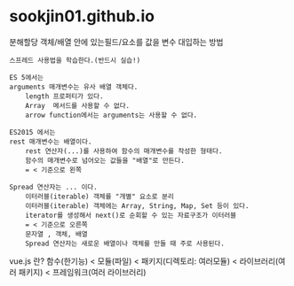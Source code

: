 # sookjin01.github.io

분해할당
객체/배열 안에 있는필드/요소를 값을 변수 대입하는 방법


    스프레드 사용법을 학습한다.(반드시 실습!)

    ES 5에서는
    arguments 매개변수는 유사 배열 객체다.
        length 프로퍼티가 있다.
        Array  메서드를 사용할 수 없다.
        arrow function에서는 arguments는 사용할 수 없다.

    ES2015 에서는
    rest 매개변수는 배열이다.
        rest 연산자(...)를 사용하여 함수의 매개변수를 작성한 형태다.
        함수의 매개변수로 넘어오는 값들을 "배열"로 만든다.
        = < 기준으로 왼쪽

    Spread 연산자는 ... 이다.
        이터러블(iterable) 객체를 "개별" 요소로 분리
        이터러블(iterable) 객체에는 Array, String, Map, Set 등이 있다.
        iterator를 생성해서 next()로 순회할 수 있는 자료구조가 이터러블
        = < 기준으로 오른쪽
        문자열 , 객체, 배열
        Spread 연산자는 새로운 배열이나 객체를 만들 때 주로 사용된다.

vue.js 란?
함수(한기능) < 모듈(파일) < 패키지(디렉토리: 여러모듈) < 라이브러리(여러 패키지) < 프레임워크(여러 라이브러리)


